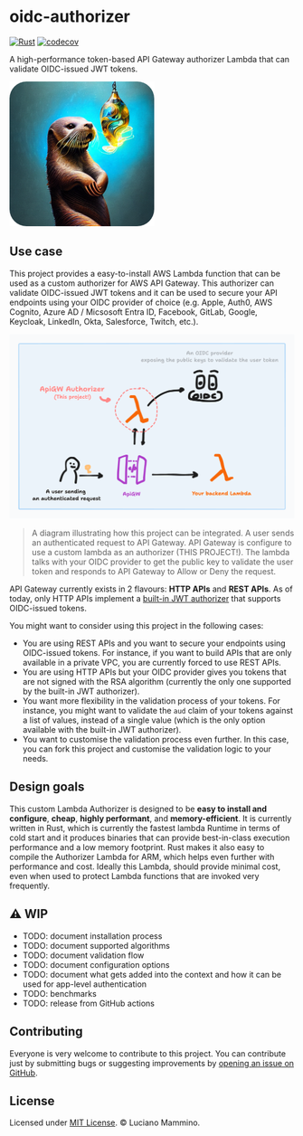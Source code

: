 # oidc-authorizer

[![Rust](https://github.com/lmammino/oidc-authorizer/actions/workflows/rust.yml/badge.svg)](https://github.com/lmammino/oidc-authorizer/actions/workflows/rust.yml)
[![codecov](https://codecov.io/gh/lmammino/oidc-authorizer/graph/badge.svg?token=P9bsrl4YQB)](https://codecov.io/gh/lmammino/oidc-authorizer)


A high-performance token-based API Gateway authorizer Lambda that can validate OIDC-issued JWT tokens.

![An industrious otter as a logo for this project. Generated with Stable Diffusion (prompt: Intricate illuminated otter made of blown glass catch a fish in the air, breathtaking borderland fantasycore artwork by Android Jones, Jean Baptiste monge, Alberto Seveso, Erin Hanson, Jeremy Mann. maximalist highly detailed and intricate professional_photography, a masterpiece, 8k resolution concept art, Artstation, triadic colors, Unreal Engine 5, cgsociety)](/docs/logo.png)


## Use case

This project provides a easy-to-install AWS Lambda function that can be used as a custom authorizer for AWS API Gateway. This authorizer can validate OIDC-issued JWT tokens and it can be used to secure your API endpoints using your OIDC provider of choice (e.g. Apple, Auth0, AWS Cognito, Azure AD / Micsosoft Entra ID, Facebook, GitLab, Google, Keycloak, LinkedIn, Okta, Salesforce, Twitch, etc.).

![A diagram illustrating how this project can be integrated. A user sends an authenticated request to API Gateway. API Gateway is configure to use a custom lambda as an authorizer (THIS PROJECT!). The lambda talks with your OIDC provider to get the public key to validate the user token and responds to API Gateway to Allow or Deny the request.](/docs/lovely-diagram.png)

> A diagram illustrating how this project can be integrated. A user sends an authenticated request to API Gateway. API Gateway is configure to use a custom lambda as an authorizer (THIS PROJECT!). The lambda talks with your OIDC provider to get the public key to validate the user token and responds to API Gateway to Allow or Deny the request.

API Gateway currently exists in 2 flavours: **HTTP APIs** and **REST APIs**. As of today, only HTTP APIs implement a [built-in JWT authorizer](https://docs.aws.amazon.com/apigateway/latest/developerguide/http-api-jwt-authorizer.html) that supports OIDC-issued tokens.

You might want to consider using this project in the following cases:

- You are using REST APIs and you want to secure your endpoints using OIDC-issued tokens. For instance, if you want to build APIs that are only available in a private VPC, you are currently forced to use REST APIs.
- You are using HTTP APIs but your OIDC provider gives you tokens that are not signed with the RSA algorithm (currently the only one supported by the built-in JWT authorizer).
- You want more flexibility in the validation process of your tokens. For instance, you might want to validate the `aud` claim of your tokens against a list of values, instead of a single value (which is the only option available with the built-in JWT authorizer).
- You want to customise the validation process even further. In this case, you can fork this project and customise the validation logic to your needs.


## Design goals

This custom Lambda Authorizer is designed to be **easy to install and configure**, **cheap**, **highly performant**, and **memory-efficient**. It is currently written in Rust, which is currently the fastest lambda Runtime in terms of cold start and it produces binaries that can provide best-in-class execution performance and a low memory footprint. Rust makes it also easy to compile the Authorizer Lambda for ARM, which helps even further with performance and cost. Ideally this Lambda, should provide minimal cost, even when used to protect Lambda functions that are invoked very frequently.


## ⚠️ WIP

- TODO: document installation process
- TODO: document supported algorithms
- TODO: document validation flow
- TODO: document configuration options
- TODO: document what gets added into the context and how it can be used for app-level authentication
- TODO: benchmarks
- TODO: release from GitHub actions


## Contributing

Everyone is very welcome to contribute to this project.
You can contribute just by submitting bugs or suggesting improvements by
[opening an issue on GitHub](https://github.com/lmammino/oidc-authorizer/issues).


## License

Licensed under [MIT License](LICENSE). © Luciano Mammino.